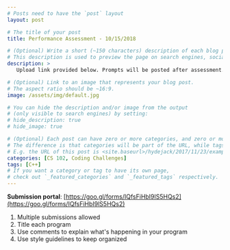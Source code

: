 ```yaml
---
# Posts need to have the `post` layout
layout: post

# The title of your post
title: Performance Assessment - 10/15/2018

# (Optional) Write a short (~150 characters) description of each blog post.
# This description is used to preview the page on search engines, social media, etc.
description: >
   Upload link provided below. Prompts will be posted after assessment. 

# (Optional) Link to an image that represents your blog post.
# The aspect ratio should be ~16:9.
image: /assets/img/default.jpg

# You can hide the description and/or image from the output
# (only visible to search engines) by setting:
# hide_description: true
# hide_image: true

# (Optional) Each post can have zero or more categories, and zero or more tags.
# The difference is that categories will be part of the URL, while tags will not.
# E.g. the URL of this post is <site.baseurl>/hydejack/2017/11/23/example-content/
categories: [CS 102, Coding Challenges]
tags: [C++]
# If you want a category or tag to have its own page,
# check out `_featured_categories` and `_featured_tags` respectively.
---
```


**Submission portal**: [https://goo.gl/forms/IQfsFiHbI9lS5HQs2](https://goo.gl/forms/IQfsFiHbI9lS5HQs2)

1. Multiple submissions allowed
2. Title each program
3. Use comments to explain what's happening in your program
4. Use style guidelines to keep organized